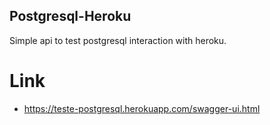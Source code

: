 ## Postgresql-Heroku
Simple api to test postgresql interaction with heroku.

# Link
- https://teste-postgresql.herokuapp.com/swagger-ui.html
